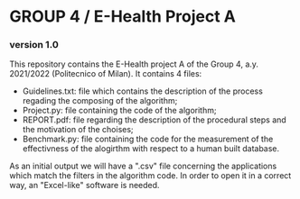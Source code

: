 # GROUP 4 / E-Health Project A
### version 1.0

This repository contains the E-Health project A of the Group 4, a.y. 2021/2022 (Politecnico of Milan).
It contains 4 files:
- Guidelines.txt: file which contains the description of the process regading the composing of the algorithm;
- Project.py: file containing the code of the algorithm;
- REPORT.pdf: file regarding the description of the procedural steps and the motivation of the choises;
- Benchmark.py: file containing the code for the measurement of the effectivness of the alogirthm with respect to a human built database.

As an initial output we will have a ".csv" file concerning the applications which match the filters in the algorithm code.
In order to open it in a correct way, an "Excel-like" software is needed.
